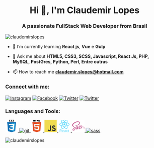 
<h1 align="center">Hi 👋, I'm Claudemir Lopes</h1>
<h3 align="center">A passionate FullStack Web Developer from Brasil</h3>

<p align="left"> <img src="https://komarev.com/ghpvc/?username=claudemirslopes&label=Profile%20views&color=0e75b6&style=flat" alt="claudemirslopes" /> </p>

- 🌱 I’m currently learning **React js**, **Vue** e **Gulp**

- 💬 Ask me about **HTML5, CSS3, SCSS, Javascript, React Js, PHP, MySQL, PostGres, Python, Perl, Entre outras**

- 📫 How to reach me **claudemir.slopes@hotmail.com**


<h3 align="left">Connect with me:</h3>
<p align="left">
<a href="https://www.instagram.com/claudemir.slopes/" target="blank"><img align="center" src="https://openbeta.com.br/site/assets/img/icones/instagram.png" alt="Instagram" height="30" width="40" /></a>
<a href="https://www.facebook.com/claudemirslopes2022" target="blank"><img align="center" src="https://openbeta.com.br/site/assets/img/icones/facebook.png" alt="Facebook" height="30" width="40" /></a>
<a href="https://twitter.com/claumirlopes" target="blank"><img align="center" src="https://openbeta.com.br/site/assets/img/icones/twitter.png" alt="Twitter" height="30" width="40" /></a>
<a href="https://www.linkedin.com/in/claudemir-da-silva-lopes/" target="blank"><img align="center" src="https://openbeta.com.br/site/assets/img/icones/linkedin.png" alt="Twitter" height="30" width="40" /></a>
</p>

<h3 align="left">Languages and Tools:</h3>
<p align="left"> <a href="https://www.w3schools.com/css/" target="_blank" rel="noreferrer"> <img src="https://raw.githubusercontent.com/devicons/devicon/master/icons/css3/css3-original-wordmark.svg" alt="css3" width="40" height="40"/> </a> <a href="https://git-scm.com/" target="_blank" rel="noreferrer"> <img src="https://www.vectorlogo.zone/logos/git-scm/git-scm-icon.svg" alt="git" width="40" height="40"/> </a> <a href="https://www.w3.org/html/" target="_blank" rel="noreferrer"> <img src="https://raw.githubusercontent.com/devicons/devicon/master/icons/html5/html5-original-wordmark.svg" alt="html5" width="40" height="40"/> </a> <a href="https://developer.mozilla.org/en-US/docs/Web/JavaScript" target="_blank" rel="noreferrer"> <img src="https://raw.githubusercontent.com/devicons/devicon/master/icons/javascript/javascript-original.svg" alt="javascript" width="40" height="40"/> </a> <a href="https://reactjs.org/" target="_blank" rel="noreferrer"> <img src="https://raw.githubusercontent.com/devicons/devicon/master/icons/react/react-original-wordmark.svg" alt="react" width="40" height="40"/> </a> <a href="https://sass-lang.com" target="_blank" rel="noreferrer"> <img src="https://raw.githubusercontent.com/devicons/devicon/master/icons/sass/sass-original.svg" alt="sass" width="40" height="40"/> </a> <a href="https://www.php.net/" target="_blank" rel="noreferrer"> <img src="https://openbeta.com.br/site/assets/img/icones/php.php" alt="sass" width="40" height="40"/> </a></p>


<p><img align="left" src="https://github-readme-stats.vercel.app/api/top-langs?username=claudemirslopes&show_icons=true&locale=en&layout=compact" alt="claudemirslopes" /></p>






<!---
claudemirslopes/claudemirslopes is a ✨ special ✨ repository because its `README.md` (this file) appears on your GitHub profile.
You can click the Preview link to take a look at your changes.
--->
